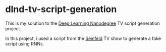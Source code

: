 # dlnd-tv-script-generation

This is my solution to the [Deep Learning Nanodegree](https://www.udacity.com/course/deep-learning-nanodegree--nd101) TV script generation project.

In this project, i used a script from the [Seinfeld](https://en.wikipedia.org/wiki/Seinfeld) TV show to generate a fake script using RNNs.
